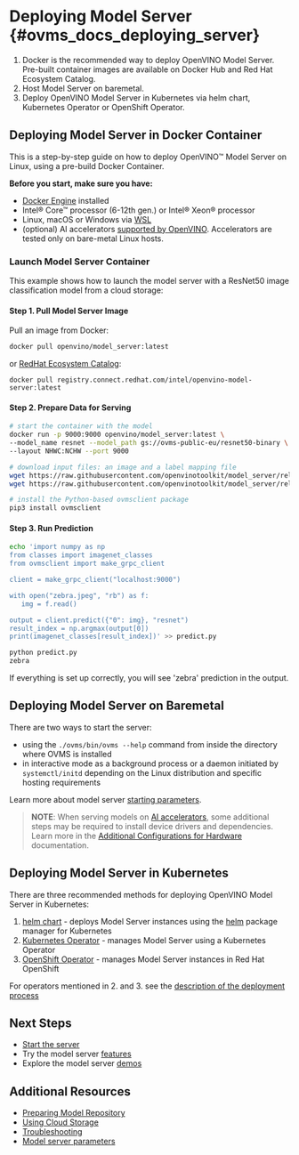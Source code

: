 # Deploying Model Server {#ovms_docs_deploying_server}

1. Docker is the recommended way to deploy OpenVINO Model Server. Pre-built container images are available on Docker Hub and Red Hat Ecosystem Catalog. 
2. Host Model Server on baremetal.
3. Deploy OpenVINO Model Server in Kubernetes via helm chart, Kubernetes Operator or OpenShift Operator.

## Deploying Model Server in Docker Container 

This is a step-by-step guide on how to deploy OpenVINO&trade; Model Server on Linux, using a pre-build Docker Container. 

**Before you start, make sure you have:**

- [Docker Engine](https://docs.docker.com/engine/) installed 
- Intel® Core™ processor (6-12th gen.) or Intel® Xeon® processor
- Linux, macOS or Windows via [WSL](https://docs.microsoft.com/en-us/windows/wsl/) 
- (optional) AI accelerators [supported by OpenVINO](https://docs.openvino.ai/2022.2/openvino_docs_IE_DG_supported_plugins_Supported_Devices.html). Accelerators are tested only on bare-metal Linux hosts.

### Launch Model Server Container 

This example shows how to launch the model server with a ResNet50 image classification model from a cloud storage:

#### Step 1. Pull Model Server Image

Pull an image from Docker: 

```bash
docker pull openvino/model_server:latest
```

or [RedHat Ecosystem Catalog](https://catalog.redhat.com/software/containers/intel/openvino-model-server/607833052937385fc98515de):

```
docker pull registry.connect.redhat.com/intel/openvino-model-server:latest
```

#### Step 2. Prepare Data for Serving

```bash
# start the container with the model
docker run -p 9000:9000 openvino/model_server:latest \ 
--model_name resnet --model_path gs://ovms-public-eu/resnet50-binary \ 
--layout NHWC:NCHW --port 9000 

# download input files: an image and a label mapping file
wget https://raw.githubusercontent.com/openvinotoolkit/model_server/releases/2022/1/demos/common/static/images/zebra.jpeg
wget https://raw.githubusercontent.com/openvinotoolkit/model_server/releases/2022/1/demos/common/python/classes.py

# install the Python-based ovmsclient package
pip3 install ovmsclient
```

#### Step 3. Run Prediction


```bash
echo 'import numpy as np
from classes import imagenet_classes
from ovmsclient import make_grpc_client

client = make_grpc_client("localhost:9000")

with open("zebra.jpeg", "rb") as f:
   img = f.read()

output = client.predict({"0": img}, "resnet")
result_index = np.argmax(output[0])
print(imagenet_classes[result_index])' >> predict.py

python predict.py
zebra
```
If everything is set up correctly, you will see 'zebra' prediction in the output.

## Deploying Model Server on Baremetal

There are two ways to start the server:

- using the ```./ovms/bin/ovms --help``` command from inside the directory where OVMS is installed
- in interactive mode as a background process or a daemon initiated by ```systemctl/initd``` depending on the Linux distribution and specific hosting requirements

Learn more about model server [starting parameters](parameters.md).

> **NOTE**:
> When serving models on [AI accelerators](accelerators.md), some additional steps may be required to install device drivers and dependencies. 
> Learn more in the [Additional Configurations for Hardware](https://docs.openvino.ai/latest/openvino_docs_install_guides_configurations_header.html) documentation.


## Deploying Model Server in Kubernetes 

There are three recommended methods for deploying OpenVINO Model Server in Kubernetes:
1. [helm chart](https://github.com/openvinotoolkit/operator/tree/main/helm-charts/ovms) - deploys Model Server instances using the [helm](https://helm.sh) package manager for Kubernetes
2. [Kubernetes Operator](https://operatorhub.io/operator/ovms-operator) - manages Model Server using a Kubernetes Operator
3. [OpenShift Operator](https://github.com/openvinotoolkit/operator/blob/main/docs/operator_installation.md#openshift) - manages Model Server instances in Red Hat OpenShift

For operators mentioned in 2. and 3. see the [description of the deployment process](https://github.com/openvinotoolkit/operator/blob/main/docs/modelserver.md)

## Next Steps

- [Start the server](starting_server.md) 
- Try the model server [features](features.md)
- Explore the model server [demos](../demos/README.md)

## Additional Resources

- [Preparing Model Repository](models_repository.md)
- [Using Cloud Storage](using_cloud_storage.md)
- [Troubleshooting](troubleshooting.md)
- [Model server parameters](parameters.md)
